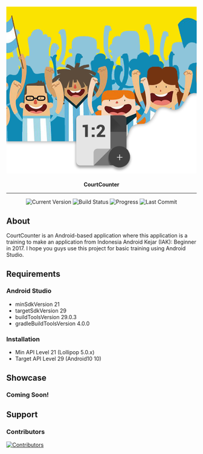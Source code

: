 <p align="center">
  <a href="#/">
    <img width="750" src="https://raw.githubusercontent.com/ArdityoCahyo/CourtCounter/master/app/src/main/res/drawable/header.png" title="CourtCounter" alt="CourtCounter">
  </a>
  <br>
  <br>
  <strong>CourtCounter</strong>
</p>
<hr/>
<p align="center">
  <img src="https://badgen.net/badge/version/v1.1-alpha/blue" title="Current Version" alt="Current Version">
  <img src="https://badgen.net/badge/build/alpha/grey" title="Build Status" alt="Build Status">
  <img src="https://badgen.net/badge/progress/45%25/yellow" title="Progress" alt="Progress">                                                                                 
  <img src="https://badgen.net/github/last-commit/ArdityoCahyo/HotelSeeker" title="Last Commit" alt="Last Commit">                                                                 
</p>
                                                                                                                 
## About

CourtCounter is an Android-based application where this application is a training to make an application from Indonesia Android Kejar (IAK): Beginner in 2017. I hope you guys use this project for basic training using Android Studio.

## Requirements

### Android Studio
* minSdkVersion 21
* targetSdkVersion 29
* buildToolsVersion 29.0.3
* gradleBuildToolsVersion 4.0.0

### Installation
* Min API Level 21      (Lollipop   5.0.x)
* Target API Level 29   (Android10  10)

## Showcase

### Coming Soon!

## Support

### Contributors

<a href="https://github.com/ArdityoCahyo/CourtCounter/graphs/contributors">
  <img src="https://contributors-img.web.app/image?repo=ArdityoCahyo/CourtCounter" title="Contributors" alt="Contributors"/>
</a>
